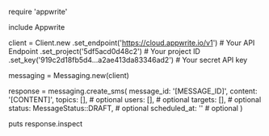 require 'appwrite'

include Appwrite

client = Client.new
    .set_endpoint('https://cloud.appwrite.io/v1') # Your API Endpoint
    .set_project('5df5acd0d48c2') # Your project ID
    .set_key('919c2d18fb5d4...a2ae413da83346ad2') # Your secret API key

messaging = Messaging.new(client)

response = messaging.create_sms(
    message_id: '[MESSAGE_ID]',
    content: '[CONTENT]',
    topics: [], # optional
    users: [], # optional
    targets: [], # optional
    status: MessageStatus::DRAFT, # optional
    scheduled_at: '' # optional
)

puts response.inspect
